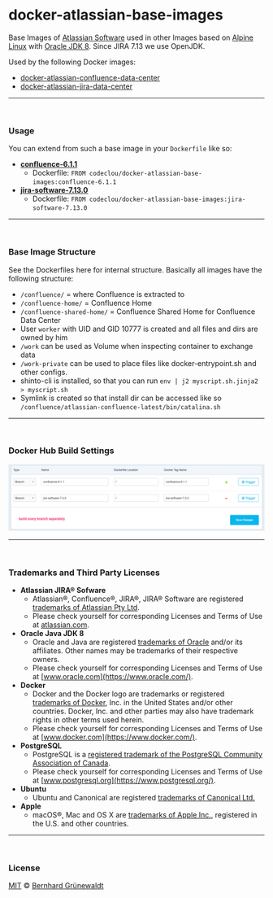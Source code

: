 # docker-atlassian-base-images

Base Images of [Atlassian Software](https://de.atlassian.com/) used in other Images based on [Alpine Linux](https://alpinelinux.org/) with [Oracle JDK 8](https://www.oracle.com/de/java/). Since JIRA 7.13 we use OpenJDK.

Used by the following Docker images:

 * [docker-atlassian-confluence-data-center](https://github.com/codeclou/docker-atlassian-confluence-data-center)
 * [docker-atlassian-jira-data-center](https://github.com/codeclou/docker-atlassian-jira-data-center)

-----

&nbsp;

### Usage

You can extend from such a base image in your `Dockerfile` like so:

 * **[confluence-6.1.1](https://github.com/codeclou/docker-atlassian-base-images/blob/confluence-6.1.1/Dockerfile)**
    * Dockerfile: `FROM codeclou/docker-atlassian-base-images:confluence-6.1.1`
 * **[jira-software-7.13.0](https://github.com/codeclou/docker-atlassian-base-images/blob/jira-software-7.13.0/Dockerfile)**
    * Dockerfile: `FROM codeclou/docker-atlassian-base-images:jira-software-7.13.0`

-----

&nbsp;

### Base Image Structure

See the Dockerfiles here for internal structure. Basically all images have the following structure:

 * `/confluence/` = where Confluence is extracted to
 * `/confluence-home/` = Confluence Home
 * `/confluence-shared-home/` = Confluence Shared Home for Confluence Data Center
 * User `worker` with UID and GID 10777 is created and all files and dirs are owned by him
 * `/work` can be used as Volume when inspecting container to exchange data
 * `/work-private` can be used to place files like docker-entrypoint.sh and other configs.
 * shinto-cli is installed, so that you can run `env | j2 myscript.sh.jinja2 > myscript.sh`
 * Symlink is created so that install dir can be accessed like so `/confluence/atlassian-confluence-latest/bin/catalina.sh`

-----

&nbsp;

### Docker Hub Build Settings

![](./doc/dockerhub-build-settings.png?v2)


-----

&nbsp;

### Trademarks and Third Party Licenses

 * **Atlassian JIRA® Sofware**
   * Atlassian®, Confluence®, JIRA®, JIRA® Software are registered [trademarks of Atlassian Pty Ltd](https://de.atlassian.com/legal/trademark).
   * Please check yourself for corresponding Licenses and Terms of Use at [atlassian.com](https://atlassian.com).
 * **Oracle Java JDK 8**
   * Oracle and Java are registered [trademarks of Oracle](https://www.oracle.com/legal/trademarks.html) and/or its affiliates. Other names may be trademarks of their respective owners.
   * Please check yourself for corresponding Licenses and Terms of Use at [www.oracle.com](https://www.oracle.com/).
 * **Docker**
   * Docker and the Docker logo are trademarks or registered [trademarks of Docker](https://www.docker.com/trademark-guidelines), Inc. in the United States and/or other countries. Docker, Inc. and other parties may also have trademark rights in other terms used herein.
   * Please check yourself for corresponding Licenses and Terms of Use at [www.docker.com](https://www.docker.com/).
 * **PostgreSQL**
   * PostgreSQL is a [registered trademark of the PostgreSQL Community Association of Canada](https://wiki.postgresql.org/wiki/Trademark_Policy).
   * Please check yourself for corresponding Licenses and Terms of Use at [www.postgresql.org](https://www.postgresql.org/).
 * **Ubuntu**
   * Ubuntu and Canonical are registered [trademarks of Canonical Ltd.](https://www.ubuntu.com/legal/short-terms)
 * **Apple**
   * macOS®, Mac and OS X are [trademarks of Apple Inc.](http://www.apple.com/legal/intellectual-property/trademark/appletmlist.html), registered in the U.S. and other countries.

-----

&nbsp;

### License

[MIT](./LICENSE) © [Bernhard Grünewaldt](https://github.com/clouless)
